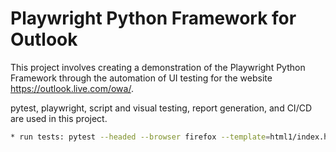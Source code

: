 # Playwright Python Framework for Outlook

This project involves creating a demonstration of the Playwright Python Framework through the automation of UI testing for the website https://outlook.live.com/owa/.

pytest, playwright, script and visual testing, report generation, and CI/CD are used in this project. 

```sh
* run tests: pytest --headed --browser firefox --template=html1/index.html --report=report.html
```